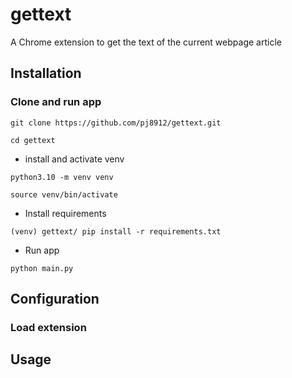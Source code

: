 # gettext
A Chrome extension to get the text of the current webpage article
 

## Installation 

### Clone and run app

```shell
git clone https://github.com/pj8912/gettext.git
```
```shell
cd gettext
```
- install and activate venv

```shell
python3.10 -m venv venv
```

```shell
source venv/bin/activate

```
- Install requirements
```shell
(venv) gettext/ pip install -r requirements.txt
```

- Run app

```shell
python main.py
```


## Configuration


### Load extension



## Usage 
